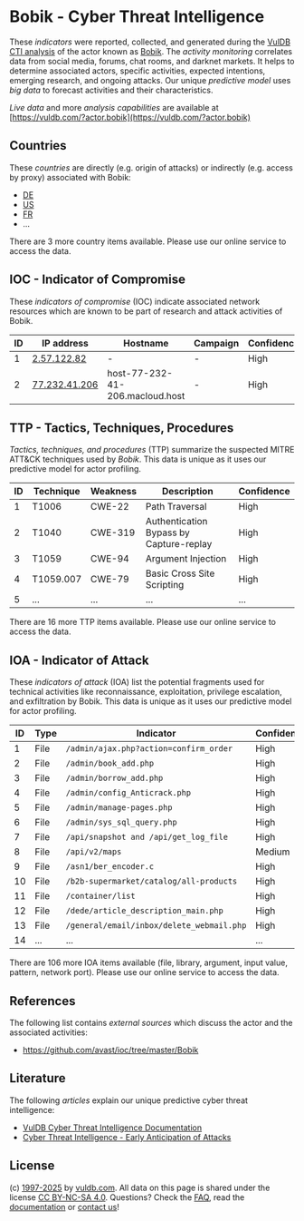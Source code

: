 # Bobik - Cyber Threat Intelligence

These _indicators_ were reported, collected, and generated during the [VulDB CTI analysis](https://vuldb.com/?kb.cti) of the actor known as [Bobik](https://vuldb.com/?actor.bobik). The _activity monitoring_ correlates data from social media, forums, chat rooms, and darknet markets. It helps to determine associated actors, specific activities, expected intentions, emerging research, and ongoing attacks. Our unique _predictive model_ uses _big data_ to forecast activities and their characteristics.

_Live data_ and more _analysis capabilities_ are available at [https://vuldb.com/?actor.bobik](https://vuldb.com/?actor.bobik)

## Countries

These _countries_ are directly (e.g. origin of attacks) or indirectly (e.g. access by proxy) associated with Bobik:

* [DE](https://vuldb.com/?country.de)
* [US](https://vuldb.com/?country.us)
* [FR](https://vuldb.com/?country.fr)
* ...

There are 3 more country items available. Please use our online service to access the data.

## IOC - Indicator of Compromise

These _indicators of compromise_ (IOC) indicate associated network resources which are known to be part of research and attack activities of Bobik.

ID | IP address | Hostname | Campaign | Confidence
-- | ---------- | -------- | -------- | ----------
1 | [2.57.122.82](https://vuldb.com/?ip.2.57.122.82) | - | - | High
2 | [77.232.41.206](https://vuldb.com/?ip.77.232.41.206) | host-77-232-41-206.macloud.host | - | High

## TTP - Tactics, Techniques, Procedures

_Tactics, techniques, and procedures_ (TTP) summarize the suspected MITRE ATT&CK techniques used by _Bobik_. This data is unique as it uses our predictive model for actor profiling.

ID | Technique | Weakness | Description | Confidence
-- | --------- | -------- | ----------- | ----------
1 | T1006 | CWE-22 | Path Traversal | High
2 | T1040 | CWE-319 | Authentication Bypass by Capture-replay | High
3 | T1059 | CWE-94 | Argument Injection | High
4 | T1059.007 | CWE-79 | Basic Cross Site Scripting | High
5 | ... | ... | ... | ...

There are 16 more TTP items available. Please use our online service to access the data.

## IOA - Indicator of Attack

These _indicators of attack_ (IOA) list the potential fragments used for technical activities like reconnaissance, exploitation, privilege escalation, and exfiltration by Bobik. This data is unique as it uses our predictive model for actor profiling.

ID | Type | Indicator | Confidence
-- | ---- | --------- | ----------
1 | File | `/admin/ajax.php?action=confirm_order` | High
2 | File | `/admin/book_add.php` | High
3 | File | `/admin/borrow_add.php` | High
4 | File | `/admin/config_Anticrack.php` | High
5 | File | `/admin/manage-pages.php` | High
6 | File | `/admin/sys_sql_query.php` | High
7 | File | `/api/snapshot and /api/get_log_file` | High
8 | File | `/api/v2/maps` | Medium
9 | File | `/asn1/ber_encoder.c` | High
10 | File | `/b2b-supermarket/catalog/all-products` | High
11 | File | `/container/list` | High
12 | File | `/dede/article_description_main.php` | High
13 | File | `/general/email/inbox/delete_webmail.php` | High
14 | ... | ... | ...

There are 106 more IOA items available (file, library, argument, input value, pattern, network port). Please use our online service to access the data.

## References

The following list contains _external sources_ which discuss the actor and the associated activities:

* https://github.com/avast/ioc/tree/master/Bobik

## Literature

The following _articles_ explain our unique predictive cyber threat intelligence:

* [VulDB Cyber Threat Intelligence Documentation](https://vuldb.com/?kb.cti)
* [Cyber Threat Intelligence - Early Anticipation of Attacks](https://www.scip.ch/en/?labs.20201022)

## License

(c) [1997-2025](https://vuldb.com/?kb.changelog) by [vuldb.com](https://vuldb.com/?kb.about). All data on this page is shared under the license [CC BY-NC-SA 4.0](https://creativecommons.org/licenses/by-nc-sa/4.0/). Questions? Check the [FAQ](https://vuldb.com/?kb.faq), read the [documentation](https://vuldb.com/?kb) or [contact us](https://vuldb.com/?contact)!
